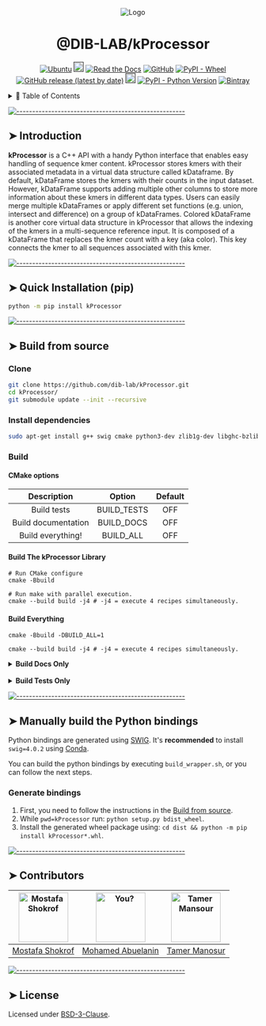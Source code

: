 <p align="center">
  <img src="https://i.imgur.com/YPtoUI7.png" alt="Logo"/>

</p>
<h1 align="center"> @DIB-LAB/kProcessor </h1>
<p align="center">
<a href="https://github.com/dib-lab/kProcessor/actions/workflows/ubuntu.yml"><img alt="Ubuntu" src="https://github.com/dib-lab/kProcessor/actions/workflows/ubuntu.yml/badge.svg"></a>
<a href=""><img alt="Open Issues" src="https://img.shields.io/github/issues-raw/dib-lab/kProcessor" height="20"/></a> <a href="https://kprocessor.readthedocs.io/en/latest/"><img alt="Read the Docs" src="https://img.shields.io/readthedocs/kprocessor"></a> <a href="https://github.com/dib-lab/kProcessor/blob/master/LICENSE"><img alt="GitHub" src="https://img.shields.io/github/license/dib-lab/kProcessor"></a> <a href="https://pypi.org/project/kProcessor/#files"><img alt="PyPI - Wheel" src="https://img.shields.io/pypi/wheel/kprocessor"></a> <a href=""><img alt="GitHub release (latest by date)" src="https://img.shields.io/github/v/release/dib-lab/kProcessor"></a> <a href=""><img alt="Maintained" src="https://img.shields.io/badge/Maintained%3F-yes-green.svg" height="20"/></a> <a href="https://pypi.org/project/kProcessor"><img alt="PyPI - Python Version" src="https://img.shields.io/pypi/pyversions/kprocessor"></a> <a href="https://bintray.com/mr-eyes/wheels/kProcessor"><img alt="Bintray" src="https://img.shields.io/bintray/v/mr-eyes/wheels/kProcessor?label=bintray%20wheels"></a>
</p>

<details>
<summary>📖 Table of Contents</summary>
<br />

[![-----------------------------------------------------](https://raw.githubusercontent.com/andreasbm/readme/master/assets/lines/colored.png)](#table-of-contents)

## ➤ Table of Contents

- [➤ Table of Contents](#-table-of-contents)
- [➤ Introduction](#-introduction)
- [➤ Quick Installation (pip)](#-quick-installation-pip)
- [➤ Build from source](#-build-from-source)
  - [Clone](#clone)
  - [Install dependencies](#install-dependencies)
  - [Build](#build)
    - [CMake options](#cmake-options)
    - [**Build The kProcessor Library**](#build-the-kprocessor-library)
    - [**Build Everything**](#build-everything)
- [➤ Manually build the Python bindings](#-manually-build-the-python-bindings)
  - [Generate bindings](#generate-bindings)
- [➤ Contributors](#-contributors)
- [➤ License](#-license)

</details>

[![-----------------------------------------------------](https://raw.githubusercontent.com/andreasbm/readme/master/assets/lines/colored.png)](#introduction)

## ➤ Introduction

**kProcessor** is a C++ API with a handy Python interface that enables easy handling of sequence kmer content. kProcessor stores kmers with their associated metadata in a virtual data structure called kDataframe. By default, kDataFrame stores the kmers with their counts in the input dataset. However, kDataFrame supports adding multiple other columns to store more information about these kmers in different data types. Users can easily merge multiple kDataFrames or apply different set functions (e.g. union, intersect and difference) on a group of kDataFrames. Colored kDataFrame is another core virtual data structure in kProcessor that allows the indexing of the kmers in a multi-sequence reference input. It is composed of a kDataFrame that replaces the kmer count with a key (aka color). This key connects the kmer to all sequences associated with this kmer.


[![-----------------------------------------------------](https://raw.githubusercontent.com/andreasbm/readme/master/assets/lines/colored.png)](#quick_installation)

## ➤ Quick Installation (pip)

```bash
python -m pip install kProcessor
```

[![-----------------------------------------------------](https://raw.githubusercontent.com/andreasbm/readme/master/assets/lines/colored.png)](#build_source)

## ➤ Build from source

### Clone

```bash
git clone https://github.com/dib-lab/kProcessor.git
cd kProcessor/
git submodule update --init --recursive
```


### Install dependencies

```bash
sudo apt-get install g++ swig cmake python3-dev zlib1g-dev libghc-bzlib-dev python3-distutils libboost-all-dev
```

### Build

#### CMake options

|      Description      |     Option     | Default |
|:---------------------:|:--------------:|:-------:|
|      Build tests      |   BUILD_TESTS  |   OFF   |
|  Build documentation  |   BUILD_DOCS   |   OFF   |
|   Build everything!   |    BUILD_ALL   |   OFF   |

#### **Build The kProcessor Library**

```bash=
# Run CMake configure
cmake -Bbuild

# Run make with parallel execution.
cmake --build build -j4 # -j4 = execute 4 recipes simultaneously.
```

#### **Build Everything**

```bash=
cmake -Bbuild -DBUILD_ALL=1

cmake --build build -j4 # -j4 = execute 4 recipes simultaneously.
```

<details><summary><b>Build Docs Only</b></summary>

Output directory: `build/doxygen/html`

```bash
cmake -Bbuild -DBUILD_DOCS=1
cmake --build build --target GenerateDocs
```

</details>

<br>

<details><summary><b>Build Tests Only</b></summary>

```bash
cmake -Bbuild -DBUILD_TESTS=1
cmake --build build -j4

# Run tests
cd build/tests/kProcessorLibTests
./testKprocessorLib
```

</details>

[![-----------------------------------------------------](https://raw.githubusercontent.com/andreasbm/readme/master/assets/lines/colored.png)](#manual_build_python)

## ➤ Manually build the Python bindings

Python bindings are generated using [SWIG](https://github.com/swig/swig). It's **recommended** to install `swig=4.0.2` using [Conda](https://anaconda.org/conda-forge/swig/).

You can build the python bindings by executing `build_wrapper.sh`, or you can follow the next steps.

### Generate bindings

1. First, you need to follow the instructions in the [Build from source](#build_source).
2. While `pwd=kProcessor` run: `python setup.py bdist_wheel`.
3. Install the generated wheel package using: `cd dist && python -m pip install kProcessor*.whl`.

[![-----------------------------------------------------](https://raw.githubusercontent.com/andreasbm/readme/master/assets/lines/colored.png)](#contributors)

## ➤ Contributors

| [<img alt="Mostafa Shokrof" src="https://avatars3.githubusercontent.com/u/5207616?s=400&v=4" width="100">](https://github.com/shokrof) | [<img alt="You?" src="https://avatars2.githubusercontent.com/u/7165864?s=460&&v=4" width="100">](https://github.com/mr-eyes) | [<img alt="Tamer Mansour" src="https://avatars3.githubusercontent.com/u/6537740?s=400&&v=4" width="100">](https://github.com/drtamermansour) |
|:--------------------------------------------------------------------------------------------------------------------------------------:|:----------------------------------------------------------------------------------------------------------------------------:| -------------------------------------------------------------------------------------------------------------------------------------------- |
|                                             [Mostafa Shokrof](https://github.com/shokrof)                                              |                                       [Mohamed Abuelanin](https://github.com/mr-eyes)                                        | [Tamer Manosur](https://github.com/drtamermansour)                                                                          |

[![-----------------------------------------------------](https://raw.githubusercontent.com/andreasbm/readme/master/assets/lines/colored.png)](#license)

## ➤ License

Licensed under [BSD-3-Clause](https://opensource.org/licenses/BSD-3-Clause).
